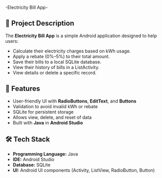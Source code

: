 -Electricity Bill App-

## 📁 Project Description
The **Electricity Bill App** is a simple Android application designed to help users:
- Calculate their electricity charges based on kWh usage.
- Apply a rebate (0%–5%) to their total amount.
- Save their bills to a local SQLite database.
- View their history of bills in a ListActivity.
- View details or delete a specific record.

## 🌟 Features
- User-friendly UI with **RadioButtons**, **EditText**, and **Buttons**
- Validation to avoid invalid kWh or rebate
- SQLite for persistent storage
- Allows view, delete, and reset of data
- Built with **Java** in **Android Studio**

## 🛠 Tech Stack
- **Programming Language:** Java
- **IDE:** Android Studio
- **Database:** SQLite
- **UI:** Android UI components (Activity, ListView, RadioButton, Button)
